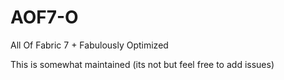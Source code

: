 # AOF7-O
All Of Fabric 7 + Fabulously Optimized


This is somewhat maintained (its not but feel free to add issues)
